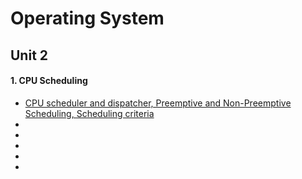 # Operating System <br />
## Unit 2 <br />
#### 1. CPU Scheduling 
- <a href="https://www.youtube.com/watch?v=KjTea8sFDiI&list=PLWPirh4EWFpGkHH9JTKH9KsnfAA471Fhy&index=9">CPU scheduler and dispatcher, Preemptive and Non-Preemptive Scheduling, Scheduling criteria</a>
- <a href=""> </a>
- <a href=""> </a>
- <a href=""> </a>
- <a href=""> </a>
- <a href=""> </a>
